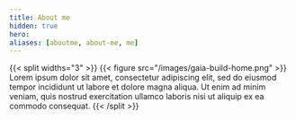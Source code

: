 ```yaml
---
title: About me
hidden: true
hero:
aliases: [aboutme, about-me, me]
---
```


{{< split widths="3" >}}
    {{< figure src="/images/gaia-build-home.png" >}}
    Lorem ipsum dolor sit amet, consectetur adipiscing elit, sed do eiusmod tempor incididunt ut labore et dolore magna aliqua. Ut enim ad minim veniam, quis nostrud exercitation ullamco laboris nisi ut aliquip ex ea commodo consequat.
{{< /split >}}
